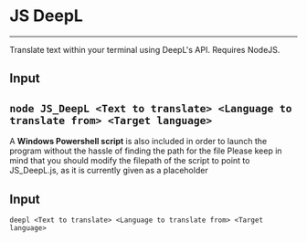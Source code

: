 # JS DeepL
---
Translate text within your terminal using DeepL's API. Requires NodeJS.
## Input
``node JS_DeepL <Text to translate> <Language to translate from> <Target language>``
---
A **Windows Powershell script** is also included in order to launch the program without the hassle of finding the path for the file
Please keep in mind that you should modify the filepath of the script to point to JS_DeepL.js, as it is currently given as a placeholder
## Input
``deepl <Text to translate> <Language to translate from> <Target language>``
